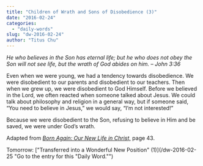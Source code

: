 ```yaml
---
title: "Children of Wrath and Sons of Disobedience (3)"
date: "2016-02-24"
categories: 
  - "daily-words"
slug: "dw-2016-02-24"
author: "Titus Chu"
---
```


_He who believes in the Son has eternal life; but he who does not obey the Son will not see life, but the wrath of God abides on him._ _– John 3:36_

Even when we were young, we had a tendency towards disobedience. We were disobedient to our parents and disobedient to our teachers. Then when we grew up, we were disobedient to God Himself. Before we believed in the Lord, we often reacted when someone talked about Jesus. We could talk about philosophy and religion in a general way, but if someone said, “You need to believe in Jesus,” we would say, “I’m not interested!”

Because we were disobedient to the Son, refusing to believe in Him and be saved, we were under God’s wrath.

Adapted from _[Born Again: Our New Life in Christ,](/book-born-again/ "Go to the listing for this book.")_ page 43.

Tomorrow: ["Transferred into a Wonderful New Position" (1)](/dw-2016-02-25 "Go to the entry for this "Daily Word."")
